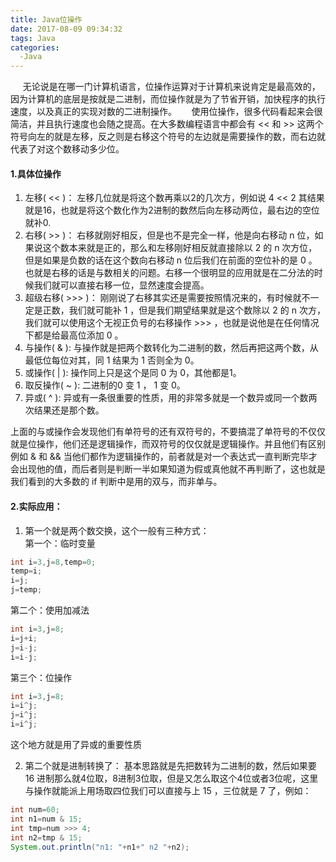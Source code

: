 ```yaml
---
title: Java位操作
date: 2017-08-09 09:34:32
tags: Java
categories:
  -Java
---
```

&nbsp;&nbsp;&nbsp;&nbsp;&nbsp;无论说是在哪一门计算机语言，位操作运算对于计算机来说肯定是最高效的，因为计算机的底层是按就是二进制，而位操作就是为了节省开销，加快程序的执行速度，以及真正的实现对数的二进制操作。
&nbsp;&nbsp;&nbsp;&nbsp;&nbsp;使用位操作，很多代码看起来会很简洁，并且执行速度也会随之提高。在大多数编程语言中都会有 << 和 >>
这两个符号向左的就是左移，反之则是右移这个符号的左边就是需要操作的数，而右边就代表了对这个数移动多少位。
<!--more-->
#### 1.具体位操作
1. 左移( << )：
左移几位就是将这个数再乘以2的几次方，例如说 4 << 2  其结果就是16，也就是将这个数化作为2进制的数然后向左移动两位，最右边的空位就补0.
2. 右移( >> )：
右移就刚好相反，但是也不是完全一样，他是向右移动 n 位，如果说这个数本来就是正的，那么和左移刚好相反就直接除以 2 的 n 次方位，但是如果是负数的话在这个数向右移动 n 位后我们在前面的空位补的是 0 。也就是右移的话是与数相关的问题。右移一个很明显的应用就是在二分法的时候我们就可以直接右移一位，显然速度会提高。
3. 超级右移( >>> )：
刚刚说了右移其实还是需要按照情况来的，有时候就不一定是正数，我们就可能补 1 ，但是我们期望结果就是这个数除以 2 的 n 次方，我们就可以使用这个无视正负号的右移操作 >>> ，也就是说他是在任何情况下都是给最高位添加 0 。
4. 与操作( & ):
与操作就是把两个数转化为二进制的数，然后再把这两个数，从最低位每位对其，同 1 结果为 1 否则全为 0。
5. 或操作( | ):
操作同上只是这个是同 0 为 0，其他都是1。
6. 取反操作( ~ ):
二进制的0 变 1 ， 1 变 0。
7. 异或( ^ ):
异或有一条很重要的性质，用的非常多就是一个数异或同一个数两次结果还是那个数。

上面的与或操作会发现他们有单符号的还有双符号的，不要搞混了单符号的不仅仅就是位操作，他们还是逻辑操作，而双符号的仅仅就是逻辑操作。并且他们有区别例如 & 和 && 当他们都作为逻辑操作的，前者就是对一个表达式一直判断完毕才会出现他的值，而后者则是判断一半如果知道为假或真他就不再判断了，这也就是我们看到的大多数的 if 判断中是用的双与，而非单与。

#### 2.实际应用：
1. 第一个就是两个数交换，这个一般有三种方式：  
第一个：临时变量  
```Java
int i=3,j=8,temp=0;
temp=i;
i=j;
j=temp;
```
第二个：使用加减法
```Java
int i=3,j=8;
i=j+i;
j=i-j;
i=i-j;
```
第三个：位操作
```Java
int i=3,j=8;
i=i^j;
j=i^j;
i=i^j;
```
这个地方就是用了异或的重要性质

2. 第二个就是进制转换了：
基本思路就是先把数转为二进制的数，然后如果要 16 进制那么就4位取，8进制3位取，但是又怎么取这个4位或者3位呢，这里与操作就能派上用场取四位我们可以直接与上 15 ，三位就是 7 了，例如：
```Java
int num=60;
int n1=num & 15;
int tmp=num >>> 4;
int n2=tmp & 15;
System.out.println("n1: "+n1+" n2 "+n2);
```
